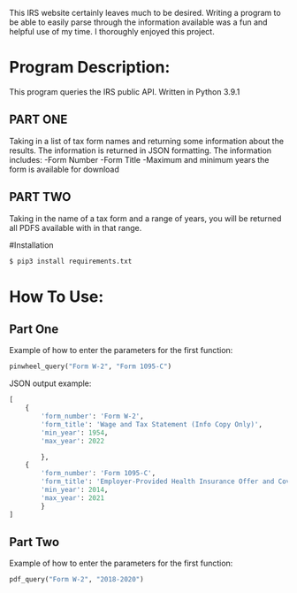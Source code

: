 This IRS website certainly leaves much to be desired.
Writing a program to be able to easily parse through
the information available was a fun and helpful use of 
my time. I thoroughly enjoyed this project.

# Program Description:

This program queries the IRS public API.
Written in Python 3.9.1

## PART ONE 
Taking in a list of tax form names and returning some 
information about the results. 
The information is returned in JSON formatting.
The information includes:
    -Form Number
    -Form Title
    -Maximum and minimum years the form is available for download    

## PART TWO
Taking in the name of a tax form and a range of years, you will
be returned all PDFS available with in that range. 

#Installation

```bash
$ pip3 install requirements.txt
```

# How To Use:

## Part One
Example of how to enter the parameters for the first function:
```python
pinwheel_query("Form W-2", "Form 1095-C")
```
JSON output example:
```python
[
    {
        'form_number': 'Form W-2', 
        'form_title': 'Wage and Tax Statement (Info Copy Only)',
        'min_year': 1954, 
        'max_year': 2022

        },
    {   
        'form_number': 'Form 1095-C', 
        'form_title': 'Employer-Provided Health Insurance Offer and Coverage', 
        'min_year': 2014, 
        'max_year': 2021
        }
]
```

## Part Two
Example of how to enter the parameters for the first function:
```python
pdf_query("Form W-2", "2018-2020")
```
